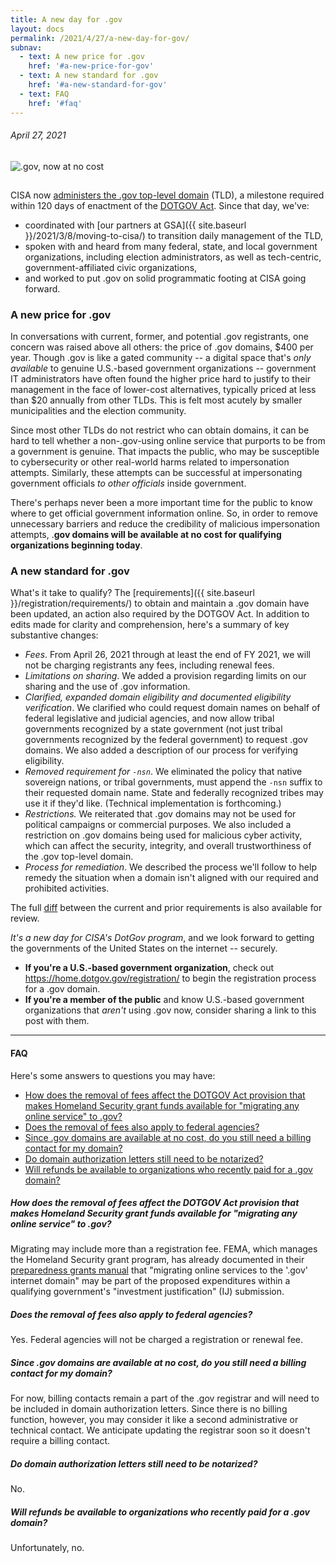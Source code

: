 ```yaml
---
title: A new day for .gov
layout: docs
permalink: /2021/4/27/a-new-day-for-gov/
subnav:
  - text: A new price for .gov
    href: '#a-new-price-for-gov'
  - text: A new standard for .gov
    href: '#a-new-standard-for-gov'
  - text: FAQ
    href: '#faq'
---
```

###### April 27, 2021

<img src="/assets/img/gov-no-cost.png" alt=".gov, now at no cost" style="max-width:75%;height:auto;margin:0 15px 15px 0"/>

CISA now [administers the .gov top-level domain](https://www.iana.org/domains/root/db/gov.html) (TLD), a milestone required within 120 days of enactment of the [DOTGOV Act](https://www.congress.gov/bill/116th-congress/house-bill/133/text/enr#:~:text=dotgov). Since that day, we've:

- coordinated with [our partners at GSA]({{ site.baseurl }}/2021/3/8/moving-to-cisa/) to transition daily management of the TLD,
- spoken with and heard from many federal, state, and local government organizations, including election administrators, as well as tech-centric, government-affiliated civic organizations,
- and worked to put .gov on solid programmatic footing at CISA going forward.

### A new price for .gov

In conversations with current, former, and potential .gov registrants, one concern was raised above all others: the price of .gov domains, $400 per year. Though .gov is like a gated community -- a digital space that's *only available* to genuine U.S.-based government organizations -- government IT administrators have often found the higher price hard to justify to their management in the face of lower-cost alternatives, typically priced at less than $20 annually from other TLDs. This is felt most acutely by smaller municipalities and the election community.

Since most other TLDs do not restrict who can obtain domains, it can be hard to tell whether a non-.gov-using online service that purports to be from a government is genuine. That impacts the public, who may be susceptible to cybersecurity or other real-world harms related to impersonation attempts. Similarly, these attempts can be successful at impersonating government officials *to other officials* inside government.

There's perhaps never been a more important time for the public to know where to get official government information online. So, in order to remove unnecessary barriers and reduce the credibility of malicious impersonation attempts, .**gov domains will be available at no cost for qualifying organizations beginning today**.

### A new standard for .gov

What's it take to qualify? The [requirements]({{ site.baseurl }}/registration/requirements/) to obtain and maintain a .gov domain have been updated, an action also required by the DOTGOV Act. In addition to edits made for clarity and comprehension, here's a summary of key substantive changes:

- *Fees*. From April 26, 2021 through at least the end of FY 2021, we will not be charging registrants any fees, including renewal fees.
- *Limitations on sharing*. We added a provision regarding limits on our sharing and the use of .gov information.
- *Clarified, expanded domain eligibility and documented eligibility verification*. We clarified who could request domain names on behalf of federal legislative and judicial agencies, and now allow tribal governments recognized by a state government (not just tribal governments recognized by the federal government) to request .gov domains. We also added a description of our process for verifying eligibility.
- *Removed requirement for `-nsn`*. We eliminated the policy that native sovereign nations, or tribal governments, must append the `-nsn` suffix to their requested domain name. State and federally recognized tribes may use it if they'd like. (Technical implementation is forthcoming.)
- *Restrictions.* We reiterated that .gov domains may not be used for political campaigns or commercial purposes. We also included a restriction on .gov domains being used for malicious cyber activity, which can affect the security, integrity, and overall trustworthiness of the .gov top-level domain.
- *Process for remediation*. We described the process we'll follow to help remedy the situation when a domain isn't aligned with our required and prohibited activities.

The full [diff](https://github.com/cisagov/dotgov-home/commit/b1dfd07cfbcf921ecdffc0770df5c299e14eb620#diff-a58efcd1362468ba1e4223bbe7589f3bc04d07eca0fe0070e5f4bc488ac5c744) between the current and prior requirements is also available for review.

*It's a new day for CISA's DotGov program*, and we look forward to getting the governments of the United States on the internet -- securely.

-   **If you're a U.S.-based government organization**, check out <https://home.dotgov.gov/registration/> to begin the registration process for a .gov domain.
-   **If you're a member of the public** and know U.S.-based government organizations that *aren't* using .gov now, consider sharing a link to this post with them.

---

#### FAQ
Here's some answers to questions you may have:

* [How does the removal of fees affect the DOTGOV Act provision that makes Homeland Security grant funds available for "migrating any online service" to .gov?](#how-does-the-removal-of-fees-affect-the-dotgov-act-provision-that-makes-homeland-security-grant-funds-available-for-migrating-any-online-service-to-gov)
* [Does the removal of fees also apply to federal agencies?](#does-the-removal-of-fees-also-apply-to-federal-agencies)
* [Since .gov domains are available at no cost, do you still need a billing contact for my domain?](#since-gov-domains-are-available-at-no-cost-do-you-still-need-a-billing-contact-for-my-domain)
* [Do domain authorization letters still need to be notarized?](#do-domain-authorization-letters-still-need-to-be-notarized)
* [Will refunds be available to organizations who recently paid for a .gov domain?](#will-refunds-be-available-to-organizations-who-recently-paid-for-a-gov-domain)

##### How does the removal of fees affect the DOTGOV Act provision that makes Homeland Security grant funds available for "migrating any online service" to .gov?

Migrating may include more than a registration fee. FEMA, which manages the Homeland Security grant program, has already documented in their [preparedness grants manual](https://www.fema.gov/sites/default/files/documents/FEMA_2021-Preparedness-Grants-Manual_02-19-2021.pdf#page=50) that "migrating online services to the '.gov' internet domain" may be part of the proposed expenditures within a qualifying government's "investment justification" (IJ) submission.

##### Does the removal of fees also apply to federal agencies?

Yes. Federal agencies will not be charged a registration or renewal fee.

##### Since .gov domains are available at no cost, do you still need a billing contact for my domain?

For now, billing contacts remain a part of the .gov registrar and will need to be included in domain authorization letters. Since there is no billing function, however, you may consider it like a second administrative or technical contact. We anticipate updating the registrar soon so it doesn't require a billing contact.

##### Do domain authorization letters still need to be notarized?

No.

##### Will refunds be available to organizations who recently paid for a .gov domain?

Unfortunately, no.
